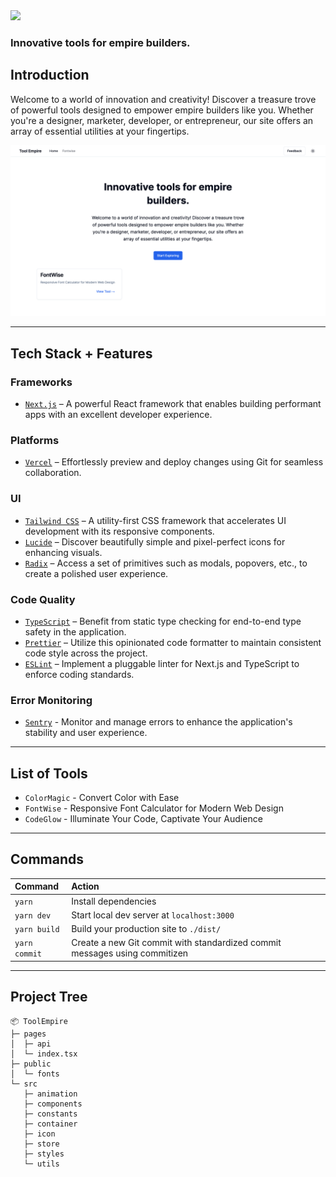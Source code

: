 <img src="https://user-images.githubusercontent.com/67595548/218251346-eb5bfff6-51a5-4825-9aba-c46be656f14d.png" width="300">

### Innovative tools for empire builders.

## Introduction

Welcome to a world of innovation and creativity! Discover a treasure trove of powerful tools designed to empower empire builders like you. Whether you're a designer, marketer, developer, or entrepreneur, our site offers an array of essential utilities at your fingertips.

![ToolEmpire ScreenShot](/public/screenshot.png)

---

## Tech Stack + Features

### Frameworks

- [`Next.js`](https://nextjs.org/) – A powerful React framework that enables building performant apps with an excellent developer experience.

### Platforms

- [`Vercel`](https://vercel.com/) – Effortlessly preview and deploy changes using Git for seamless collaboration.

### UI

- [`Tailwind CSS`](https://tailwindcss.com/) – A utility-first CSS framework that accelerates UI development with its responsive components.
- [`Lucide`](https://lucide.dev/) – Discover beautifully simple and pixel-perfect icons for enhancing visuals.
- [`Radix`](https://www.radix-ui.com/) – Access a set of primitives such as modals, popovers, etc., to create a polished user experience.

### Code Quality

- [`TypeScript`](https://www.typescriptlang.org/) – Benefit from static type checking for end-to-end type safety in the application.
- [`Prettier`](https://prettier.io/) – Utilize this opinionated code formatter to maintain consistent code style across the project.
- [`ESLint`](https://eslint.org/) – Implement a pluggable linter for Next.js and TypeScript to enforce coding standards.

### Error Monitoring

- [`Sentry`]() - Monitor and manage errors to enhance the application's stability and user experience.

---

## List of Tools

- `ColorMagic` - Convert Color with Ease
- `FontWise` - Responsive Font Calculator for Modern Web Design
- `CodeGlow` - Illuminate Your Code, Captivate Your Audience

---

## Commands

| Command       | Action                                                                     |
| :------------ | :------------------------------------------------------------------------- |
| `yarn`        | Install dependencies                                                       |
| `yarn dev`    | Start local dev server at `localhost:3000`                                 |
| `yarn build`  | Build your production site to `./dist/`                                    |
| `yarn commit` | Create a new Git commit with standardized commit messages using commitizen |

---

## Project Tree

```
📦 ToolEmpire
├─ pages
│  ├─ api
│  └─ index.tsx
├─ public
│  └─ fonts
└─ src
   ├─ animation
   ├─ components
   ├─ constants
   ├─ container
   ├─ icon
   ├─ store
   ├─ styles
   └─ utils
```
